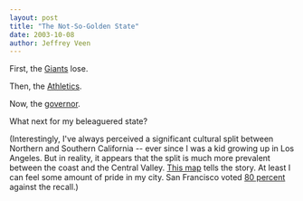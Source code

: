 ```yaml
--- 
layout: post
title: "The Not-So-Golden State"
date: 2003-10-08
author: Jeffrey Veen
---
```

First, the <a href="http://sanfrancisco.giants.mlb.com/NASApp/mlb/mlb/ps/y2003/wrapup.jsp?ymd=20031004&amp;content_id=561485&amp;vkey=ps2003wrapup&amp;fext=.jsp">Giants</a> lose.

Then, the <a href="http://mlb.mlb.com/NASApp/mlb/mlb/ps/y2003/wrapup.jsp?ymd=20031006&amp;content_id=566564&amp;vkey=ps2003wrapup&amp;fext=.jsp">Athletics</a>.

Now, the <a href="http://sfgate.com/cgi-bin/article.cgi?f=/news/a/2003/10/08/national0317EDT0488.DTL">governor</a>.

What next for my beleaguered state?

(Interestingly, I've always perceived a significant cultural split between Northern and Southern California -- ever since I was a kid growing up in Los Angeles. But in reality, it appears that the split is much more prevalent between the coast and the Central Valley. <a href="http://www.sfgate.com/election/races/2003/10/07/map.shtml ">This map</a> tells the story. At least I can feel some amount of pride in my city. San Francisco voted <a href="http://www.sfgate.com/election/races/2003/10/07/CA/San_Francisco/G2003100739.shtml">80 percent</a> against the recall.)
&#8203;